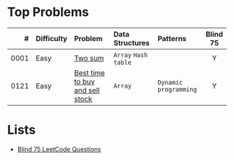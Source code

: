 # Top Problems

| #    | Difficulty | Problem                                                                                           | Data Structures      | Patterns              | Blind 75 |
|-----:|:-----------|:--------------------------------------------------------------------------------------------------|:---------------------|:----------------------|:--------:|
| 0001 | Easy       | [Two sum](https://leetcode.com/problems/two-sum/)                                                 | `Array` `Hash table` |                       | Y        |
| 0121 | Easy       | [Best time to buy and sell stock](https://leetcode.com/problems/best-time-to-buy-and-sell-stock/) | `Array`              | `Dynamic programming` | Y        |

# Lists

- [Blind 75 LeetCode Questions](https://leetcode.com/discuss/general-discussion/460599/blind-75-leetcode-questions)
